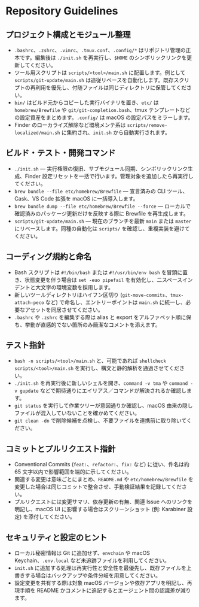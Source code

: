 # Repository Guidelines

## プロジェクト構成とモジュール整理
- `.bashrc`、`.zshrc`、`.vimrc`、`.tmux.conf`、`.config/*` はリポジトリ管理の正本です。編集後は `./init.sh` を再実行し、`$HOME` のシンボリックリンクを更新してください。
- ツール用スクリプトは `scripts/<tool>/main.sh` に配置します。例として `scripts/git-update/main.sh` は追従リベースを自動化します。既存スクリプトの再利用を優先し、付随ファイルは同じディレクトリに保管してください。
- `bin/` はビルド元からコピーした実行バイナリを置き、`etc/` は `homebrew/Brewfile` や `git/git-completion.bash`、tmux テンプレートなどの設定資産をまとめます。`.config/` は macOS の設定パスをミラーします。
- Finder のローカライズ解除など環境メンテ系は `scripts/remove-localized/main.sh` に集約され、`init.sh` から自動実行されます。

## ビルド・テスト・開発コマンド
- `./init.sh` — 実行権限の復旧、サブモジュール同期、シンボリックリンク生成、Finder 設定リセットを一括で行います。管理対象を追加したら再実行してください。
- `brew bundle --file etc/homebrew/Brewfile` — 宣言済みの CLI ツール、Cask、VS Code 拡張を macOS に一括導入します。
- `brew bundle dump --file etc/homebrew/Brewfile --force` — ローカルで確認済みのパッケージ更新だけを反映する際に Brewfile を再生成します。
- `scripts/git-update/main.sh` — 現在のブランチを最新 `main` または `master` にリベースします。同種の自動化は `scripts/` を確認し、重複実装を避けてください。

## コーディング規約と命名
- Bash スクリプトは `#!/bin/bash` または `#!/usr/bin/env bash` を冒頭に置き、状態変更を伴う場合は `set -euo pipefail` を有効化し、二スペースインデントと大文字の環境変数を採用します。
- 新しいツールディレクトリはハイフン区切り (`git-move-commits`、`tmux-attach-peco` など) で命名し、エントリーポイントは `main.sh` に統一し、必要なアセットを同居させてください。
- `.bashrc` や `.zshrc` を編集する際は alias と export をアルファベット順に保ち、挙動が直感的でない箇所のみ簡潔なコメントを添えます。

## テスト指針
- `bash -n scripts/<tool>/main.sh` と、可能であれば `shellcheck scripts/<tool>/main.sh` を実行し、構文と静的解析を通過させてください。
- `./init.sh` を再実行後に新しいシェルを開き、`command -v tma` や `command -v gupdate` などで期待通りにエイリアス／コマンドが解決されるか確認します。
- `git status` を実行して作業ツリーが意図通りか確認し、macOS 由来の隠しファイルが混入していないことを確かめてください。
- `git clean -dn` で削除候補を点検し、不要ファイルを連携前に取り除いてください。

## コミットとプルリクエスト指針
- Conventional Commits (`feat:`、`refactor:`、`fix:` など) に従い、件名は約 65 文字以内で影響範囲を端的に示してください。
- 関連する変更は意味ごとにまとめ、`README.md` や `etc/homebrew/Brewfile` を変更した場合は同じコミットで整合させ、手動検証結果を記録してください。
- プルリクエストには変更サマリ、依存更新の有無、関連 Issue へのリンクを明記し、macOS UI に影響する場合はスクリーンショット (例: Karabiner 設定) を添付してください。

## セキュリティと設定のヒント
- ローカル秘密情報は Git に追加せず、`envchain` や macOS Keychain、`.env.local` など未追跡ファイルを利用してください。
- `init.sh` に追加する処理は再実行性と安全性を最優先し、既存ファイルを上書きする場合はバックアップや条件分岐を用意してください。
- 設定変更を共有する際は対象 macOS バージョンや依存アプリを明記し、再現手順を README かコメントに追記するとエージェント間の認識差が減ります。
